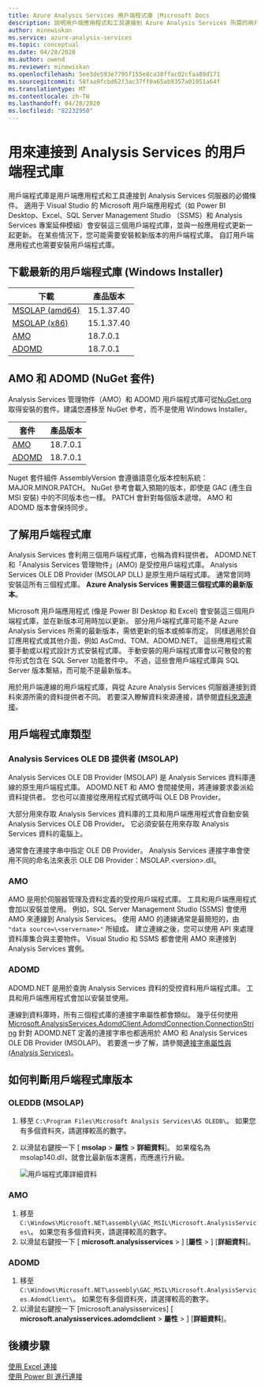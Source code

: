 ```yaml
---
title: Azure Analysis Services 用戶端程式庫 |Microsoft Docs
description: 說明用戶端應用程式和工具連接到 Azure Analysis Services 所需的用戶端程式庫
author: minewiskan
ms.service: azure-analysis-services
ms.topic: conceptual
ms.date: 04/28/2020
ms.author: owend
ms.reviewer: minewiskan
ms.openlocfilehash: 5ee3de593e7795f155e8ca38ffac02cfaa80d171
ms.sourcegitcommit: 58faa9fcbd62f3ac37ff0a65ab9357a01051a64f
ms.translationtype: MT
ms.contentlocale: zh-TW
ms.lasthandoff: 04/28/2020
ms.locfileid: "82232950"
---
```

# <a name="client-libraries-for-connecting-to-analysis-services"></a>用來連接到 Analysis Services 的用戶端程式庫

用戶端程式庫是用戶端應用程式和工具連接到 Analysis Services 伺服器的必備條件。 適用于 Visual Studio 的 Microsoft 用戶端應用程式（如 Power BI Desktop、Excel、SQL Server Management Studio （SSMS）和 Analysis Services 專案延伸模組）會安裝這三個用戶端程式庫，並與一般應用程式更新一起更新。 在某些情況下，您可能需要安裝較新版本的用戶端程式庫。 自訂用戶端應用程式也需要安裝用戶端程式庫。

## <a name="download-the-latest-client-libraries-windows-installer"></a>下載最新的用戶端程式庫 (Windows Installer)  

|下載  |產品版本  | 
|---------|---------|
|[MSOLAP (amd64)](https://go.microsoft.com/fwlink/?linkid=829576)    |    15.1.37.40    |
|[MSOLAP (x86)](https://go.microsoft.com/fwlink/?linkid=829575)     |     15.1.37.40       |
|[AMO](https://go.microsoft.com/fwlink/?linkid=829578)     |   18.7.0.1    |
|[ADOMD](https://go.microsoft.com/fwlink/?linkid=829577)     |    18.7.0.1     |

## <a name="amo-and-adomd-nuget-packages"></a>AMO 和 ADOMD (NuGet 套件)

Analysis Services 管理物件（AMO）和 ADOMD 用戶端程式庫可從[NuGet.org](https://www.nuget.org/)取得安裝的套件。建議您遷移至 NuGet 參考，而不是使用 Windows Installer。 

|套件  | 產品版本  | 
|---------|---------|
|[AMO](https://www.nuget.org/packages/Microsoft.AnalysisServices.retail.amd64/)    |    18.7.0.1     |
|[ADOMD](https://www.nuget.org/packages/Microsoft.AnalysisServices.AdomdClient.retail.amd64/)     |   18.7.0.1      |

Nuget 套件組件 AssemblyVersion 會遵循語意化版本控制系統：MAJOR.MINOR.PATCH。 NuGet 參考會載入預期的版本，即使是 GAC (產生自 MSI 安裝) 中的不同版本也一樣。 PATCH 會針對每個版本遞增。 AMO 和 ADOMD 版本會保持同步。

## <a name="understanding-client-libraries"></a>了解用戶端程式庫

Analysis Services 會利用三個用戶端程式庫，也稱為資料提供者。 ADOMD.NET 和「Analysis Services 管理物件」(AMO) 是受控用戶端程式庫。 Analysis Services OLE DB Provider (MSOLAP DLL) 是原生用戶端程式庫。 通常會同時安裝這所有三個程式庫。 **Azure Analysis Services 需要這三個程式庫的最新版本**。 

Microsoft 用戶端應用程式 (像是 Power BI Desktop 和 Excel) 會安裝這三個用戶端程式庫，並在新版本可用時加以更新。 部分用戶端程式庫可能不是 Azure Analysis Services 所需的最新版本，需依更新的版本或頻率而定。 同樣適用於自訂應用程式或其他介面，例如 AsCmd、TOM、ADOMD.NET。 這些應用程式需要手動或以程式設計方式安裝程式庫。 手動安裝的用戶端程式庫會以可散發的套件形式包含在 SQL Server 功能套件中。 不過，這些會用戶端程式庫與 SQL Server 版本繫結，而可能不是最新版本。  

用於用戶端連線的用戶端程式庫，與從 Azure Analysis Services 伺服器連接到資料來源所需的資料提供者不同。 若要深入瞭解資料來源連接，請參閱[資料來源連接](analysis-services-datasource.md)。

## <a name="client-library-types"></a>用戶端程式庫類型

### <a name="analysis-services-ole-db-provider-msolap"></a>Analysis Services OLE DB 提供者 (MSOLAP) 

 Analysis Services OLE DB Provider (MSOLAP) 是 Analysis Services 資料庫連線的原生用戶端程式庫。 ADOMD.NET 和 AMO 會間接使用，將連線要求委派給資料提供者。 您也可以直接從應用程式程式碼呼叫 OLE DB Provider。  
  
 大部分用來存取 Analysis Services 資料庫的工具和用戶端應用程式會自動安裝 Analysis Services OLE DB Provider。 它必須安裝在用來存取 Analysis Services 資料的電腦上。  
  
 通常會在連接字串中指定 OLE DB Provider。 Analysis Services 連接字串會使用不同的命名法來表示 OLE DB Provider：MSOLAP.\<version>.dll。

### <a name="amo"></a>AMO  

 AMO 是用於伺服器管理及資料定義的受控用戶端程式庫。 工具和用戶端應用程式會加以安裝並使用。 例如，SQL Server Management Studio (SSMS) 會使用 AMO 來連線到 Analysis Services。 使用 AMO 的連線通常是最簡短的，由 `"data source=\<servername>"` 所組成。 建立連線之後，您可以使用 API 來處理資料庫集合與主要物件。 Visual Studio 和 SSMS 都會使用 AMO 來連接到 Analysis Services 實例。  

  
### <a name="adomd"></a>ADOMD

 ADOMD.NET 是用於查詢 Analysis Services 資料的受控資料用戶端程式庫。 工具和用戶端應用程式會加以安裝並使用。 
  
 連線到資料庫時，所有三個程式庫的連接字串屬性都會類似。 幾乎任何使用 [Microsoft.AnalysisServices.AdomdClient.AdomdConnection.ConnectionString](/dotnet/api/microsoft.analysisservices.adomdclient.adomdconnection.connectionstring#Microsoft_AnalysisServices_AdomdClient_AdomdConnection_ConnectionString) 針對 ADOMD.NET 定義的連接字串也都適用於 AMO 和 Analysis Services OLE DB Provider (MSOLAP)。 若要進一步了解，請參閱[連接字串屬性與 &#40;Analysis Services&#41;](https://docs.microsoft.com/analysis-services/instances/connection-string-properties-analysis-services)。  

  
##  <a name="how-to-determine-client-library-version"></a><a name="bkmk_LibUpdate"></a> 如何判斷用戶端程式庫版本   
  
### <a name="oleddb-msolap"></a>OLEDDB (MSOLAP)  
  
1.  移至 `C:\Program Files\Microsoft Analysis Services\AS OLEDB\`。 如果您有多個資料夾，請選擇較高的數字。
  
2.  以滑鼠右鍵按一下 [ **msolap** > **屬性** > **詳細資料**]。 如果檔名為 msolap140.dll，就會比最新版本還舊，而應進行升級。
    
    ![用戶端程式庫詳細資料](media/analysis-services-data-providers/aas-msolap-details.png)
    
  
### <a name="amo"></a>AMO

1. 移至 `C:\Windows\Microsoft.NET\assembly\GAC_MSIL\Microsoft.AnalysisServices\`。 如果您有多個資料夾，請選擇較高的數字。
2. 以滑鼠右鍵按一下 [ **microsoft.analysisservices** > ] [**屬性** > ] [**詳細資料**]。  

### <a name="adomd"></a>ADOMD

1. 移至 `C:\Windows\Microsoft.NET\assembly\GAC_MSIL\Microsoft.AnalysisServices.AdomdClient\`。 如果您有多個資料夾，請選擇較高的數字。
2. 以滑鼠右鍵按一下 [microsoft.analysisservices] [ **microsoft.analysisservices.adomdclient** > **屬性** > ] [**詳細資料**]。  


## <a name="next-steps"></a>後續步驟
[使用 Excel 連接](analysis-services-connect-excel.md)    
[使用 Power BI 進行連接](analysis-services-connect-pbi.md)
